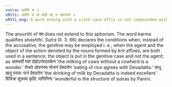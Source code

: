 ```yaml
---
sutra: कर्मणि च ॥
vRtti: कर्मणि च या षष्ठी सा न समस्यते ॥
vRtti_eng: A word ending with a sixth case-affix is not compounded with another, when the force of the genitive case is that of the accusative.
---
```

The anuvritti of क्त does not extend to this aphorism. The word karma qualifies _shashthi_. _Sutra_ (II. 3. 66) declares the conditions when, instead of the accusative, the genitive may be employed i. e., when the agent and the object of the action denoted by the nouns formed by _krit_ affixes, are both used in a sentence, the object is put in the genitive case and not the agent; as आश्चर्यो गवां दोहोऽगोपालकेन 'the milking of cows without a cowherd is a wonder.' रोचते ओदनस्य भोजनं देवदत्तेन  'eating of rice agrees with Devadatta.' साधु खलु पयस: पानं देवदत्तेन 'the drinking of milk by Devadatta is indeed excellent.' विचित्रा सूत्रस्य कृति: पाणिनिना 'wonderful is the structure of sutras by Panini. 
